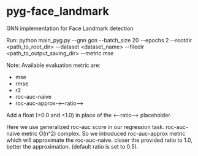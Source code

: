 # pyg-face_landmark
GNN implementation for Face Landmark detection


Run: 
python main_pyg.py --gnn gcn --batch_size 20 --epochs 2 --rootdir <path_to_root_dir> --dataset <dataset_name> --filedir <path_to_output_saving_dir>
                   --metric mse


Note:
Available evaluation metric are:
- mse 
- rmse 
- r2 
- roc-auc-naive 
- roc-auc-approx-<--ratio-->

Add a float (>0.0 and <1.0) in place of the <--ratio--> placeholder. 

Here we use generalized roc-auc score in our regression task.
roc-auc-naive metric O(n^2) complex. 
So we introduced roc-auc-approx metric which will approximate the roc-auc-naive.
closer the provided ratio to 1.0, better the approximation. (default ratio is set to 0.5).
